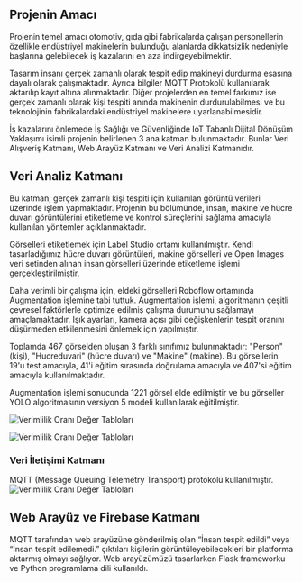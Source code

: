 ## Projenin Amacı
Projenin temel amacı otomotiv, gıda gibi fabrikalarda çalışan personellerin özellikle endüstriyel makinelerin bulunduğu alanlarda dikkatsizlik nedeniyle başlarına gelebilecek iş kazalarını en aza indirgeyebilmektir.

Tasarım insanı gerçek zamanlı olarak tespit edip makineyi durdurma esasına dayalı olarak çalışmaktadır. Ayrıca bilgiler MQTT Protokolü kullanılarak aktarılıp kayıt altına alınmaktadır. Diğer projelerden en temel farkımız ise gerçek zamanlı olarak kişi tespiti anında makinenin durdurulabilmesi ve bu teknolojinin fabrikalardaki endüstriyel makinelere uyarlanabilmesidir.

İş kazalarını önlemede İş Sağlığı ve Güvenliğinde IoT Tabanlı Dijital Dönüşüm Yaklaşımı isimli projenin belirlenen 3 ana katman bulunmaktadır. Bunlar Veri Alışveriş Katmanı, Web Arayüz Katmanı ve Veri Analizi Katmanıdır.


## Veri Analiz Katmanı

Bu katman, gerçek zamanlı kişi tespiti için kullanılan görüntü verileri üzerinde işlem yapmaktadır. Projenin bu bölümünde, insan, makine ve hücre duvarı görüntülerini etiketleme ve kontrol süreçlerini sağlama amacıyla kullanılan yöntemler açıklanmaktadır.

Görselleri etiketlemek için Label Studio ortamı kullanılmıştır. Kendi tasarladığımız hücre duvarı görüntüleri, makine görselleri ve Open Images veri setinden alınan insan görselleri üzerinde etiketleme işlemi gerçekleştirilmiştir.

Daha verimli bir çalışma için, eldeki görselleri Roboflow ortamında Augmentation işlemine tabi tuttuk. Augmentation işlemi, algoritmanın çeşitli çevresel faktörlerle optimize edilmiş çalışma durumunu sağlamayı amaçlamaktadır. Işık ayarları, kamera açısı gibi değişkenlerin tespit oranını düşürmeden etkilenmesini önlemek için yapılmıştır.

Toplamda 467 görselden oluşan 3 farklı sınıfımız bulunmaktadır: "Person" (kişi), "Hucreduvari" (hücre duvarı) ve "Makine" (makine). Bu görsellerin 19'u test amacıyla, 41'i eğitim sırasında doğrulama amacıyla ve 407'si eğitim amacıyla kullanılmaktadır.

Augmentation işlemi sonucunda 1221 görsel elde edilmiştir ve bu görseller YOLO algoritmasının versiyon 5 modeli kullanılarak eğitilmiştir.

![Verimlilik Oranı Değer Tabloları](https://github.com/deryapolatt/Real-TimePersonDetection/blob/master/deger_tablosu.PNG)

![Verimlilik Oranı Değer Tabloları](https://github.com/deryapolatt/Real-TimePersonDetection/blob/master/ki%C5%9Fi_tespiti.PNG)

### Veri İletişimi Katmanı

MQTT (Message Queuing Telemetry Transport) protokolü kullanılmıştır.
![Verimlilik Oranı Değer Tabloları](https://github.com/deryapolatt/Real-TimePersonDetection/blob/master/mqqt_calisma_sekli.PNG)

## Web Arayüz ve Firebase Katmanı

MQTT tarafından web arayüzüne gönderilmiş olan “İnsan tespit edildi” veya “İnsan tespit edilemedi.” çıktıları kişilerin görüntüleyebilecekleri bir platforma aktarmış olmayı sağlıyor. Web arayüzümüzü tasarlarken Flask frameworku ve Python programlama dili kullanıldı.
